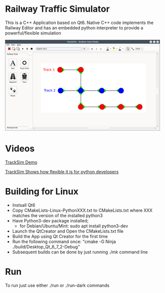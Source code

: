 # Railway Traffic Simulator
This is a C++ Application based on Qt6. Native C++ code implements the Railway Editor and has an embedded python interpreter to provide a powerful/flexible simulation 

![image](images/editor-sample.png)

# Videos
[TrackSim Demo](https://rumble.com/v5av1at-tracksim.html)


[TrackSim Shows how flexible it is for python developers](https://rumble.com/v5av2zu-tracksim-python-makes-things-very-flexible.html)

# Building for Linux
- Instsall Qt6
- Copy CMakeLists-Linux-PythonXXX.txt to CMakeLists.txt where XXX matches the version of the installed python3
- Have Python3-dev package installed;
  - for Debian/Ubuntu/Mint:
    sudo apt install python3-dev
- Launch the QtCreator and Open the CMakeLists.txt file
- Build the App using Qt Creator for the first time
- Run the following command once: "cmake -G Ninja ./build/Desktop_Qt_6_7_2-Debug"
- Subsequent builds can be done by just running ./mk command line
# Run
To run just use either ./run or ./run-dark commands


